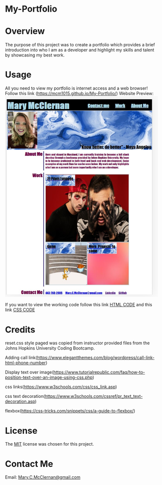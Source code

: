 # My-Portfolio
 
# Overview
The purpose of this project was to create a portfolio which provides a brief introduction into who I am as a developer and highlight my skills and talent by showcasing my best work. 

# Usage
All you need to view my portfolio is internet access and a web browser!
Follow this link (https://mcm1015.github.io/My-Portfolio/)
Website Preview: 
![ME](./assets/images/Snapshot.jpg)

If you want to view the working code follow this link [HTML CODE](index.html) and this link [CSS CODE](./assets/css/style.css)

# Credits
reset.css style paged was copied from instructor provided files from the Johns Hopkins University Coding Bootcamp. 

Adding call link(https://www.elegantthemes.com/blog/wordpress/call-link-html-phone-number)

Display text over image(https://www.tutorialrepublic.com/faq/how-to-position-text-over-an-image-using-css.php)

css links(https://www.w3schools.com/css/css_link.asp)

css text decoration(https://www.w3schools.com/cssref/pr_text_text-decoration.asp)

flexbox(https://css-tricks.com/snippets/css/a-guide-to-flexbox/)

# License
The [MIT](LICENSE) license was chosen for this project. 

# Contact Me

Email: Mary.C.McClernan@gmail.com

